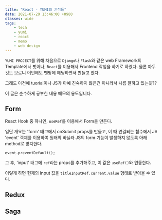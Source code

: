 ```yaml
---
title: "React - YUMI의 흔적들"
date: 2021-07-20 13:46:00 +0900
classes: wide
tags:
    - tech
    - yumi
    - react
    - memo
    - web design
---
```


`YUMI PROJECT`를 위해 처음으로 `Django`나 `Flask`와 같은 web Framework의 Template에서 벗어나, `React`를 이용해서 Frontend 작업을 하기로 하였다. 물론 아무것도 모르니 이번에도 맨땅에 헤딩하면서 만들고 있다.

그래도 이전에 tuorial이나 JS가 아예 친숙하지 않은건 아니라서 나름 잘하고 있는듯??

이 글은 순수하게 공부한 내용 메모의 용도입니다.

## Form

React Hook 중 하나인, `useRef`를 이용해서 Form을 만든다.

일단 개요는 'form' 태그에서 onSubmit props를 만들고, 이 때 연결되는 함수에서 JS 'event' 객체를 이용하여 원래의 바닐라 JS의 form 기능이 발생하지 않도록 아래 method로 방지한다.

`event.preventDefault();`

그 후, 'input' 태그에 `ref`라는 props를 추가해주고, 이 값은 `useRef()`와 연동한다.

이렇게 하면 현재의 input 값을 `titleInputRef.current.value` 형태로 받아올 수 있다.

## Redux

## Saga

